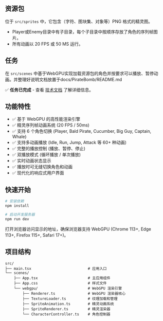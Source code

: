 ## 资源包

位于 `src/sprites` 中，它包含（字符、图块集、对象等）PNG 格式的精灵图。

- Player或Enemy目录中有子目录，每个子目录中按顺序存放了角色的序列帧图片。
- 所有动画以 20 FPS 或 50 MS 运行。


## 任务

在 `src/scenes` 中基于WebGPU实现加载资源包的角色并按要求可以播放、暂停动画。并整理好说明文档放置于docs/PirateBomb/README.md

✅ **任务已完成** - 查看 [技术文档](docs/PirateBomb/README.md) 了解详细信息。

## 功能特性

- ✅ 基于 WebGPU 的高性能渲染引擎
- ✅ 精灵序列帧动画系统 (20 FPS / 50ms)
- ✅ 支持 6 个角色切换 (Player, Bald Pirate, Cucumber, Big Guy, Captain, Whale)
- ✅ 支持多动画播放 (Idle, Run, Jump, Attack 等 60+ 种动画)
- ✅ 完整的播放控制 (播放、暂停、停止)
- ✅ 双播放模式 (循环播放 / 单次播放)
- ✅ 实时动画状态显示
- ✅ 播放时可无缝切换角色和动画
- ✅ 现代化的响应式用户界面

## 快速开始

```bash
# 安装依赖
npm install

# 启动开发服务器
npm run dev
```

打开浏览器访问显示的地址，确保浏览器支持 WebGPU (Chrome 113+, Edge 113+, Firefox 115+, Safari 17+)。

## 项目结构

```
src/
├── main.tsx                          # 应用入口
└── scenes/
    ├── App.tsx                       # 主应用组件
    ├── App.css                       # 样式文件
    └── webgpu/                       # WebGPU 渲染引擎
        ├── Renderer.ts               # WebGPU 渲染器核心
        ├── TextureLoader.ts          # 纹理加载和管理
        ├── SpriteAnimation.ts        # 精灵动画系统
        ├── SpriteRenderer.ts         # 精灵渲染器
        └── CharacterController.ts    # 角色控制器
```

